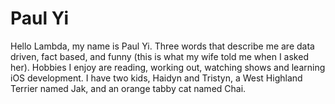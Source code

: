 # **Paul Yi**

<p>Hello Lambda, my name is Paul Yi. Three words that describe me are data driven, fact based, and funny (this is what my wife told me when I asked her). Hobbies I enjoy are reading, working out, watching shows and learning iOS development. I have two kids, Haidyn and Tristyn, a West Highland Terrier named Jak, and an orange tabby cat named Chai.
